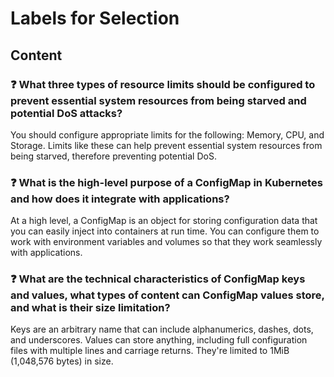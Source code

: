 # Labels for Selection

## Content

### ❓ What three types of resource limits should be configured to prevent essential system resources from being starved and potential DoS attacks?
You should configure appropriate limits for the following: Memory, CPU, and Storage. Limits like these can help prevent essential system resources from being starved, therefore preventing potential DoS.

### ❓ What is the high-level purpose of a ConfigMap in Kubernetes and how does it integrate with applications?
At a high level, a ConfigMap is an object for storing configuration data that you can easily inject into containers at run time. You can configure them to work with environment variables and volumes so that they work seamlessly with applications.

### ❓ What are the technical characteristics of ConfigMap keys and values, what types of content can ConfigMap values store, and what is their size limitation?
Keys are an arbitrary name that can include alphanumerics, dashes, dots, and underscores. Values can store anything, including full configuration files with multiple lines and carriage returns. They're limited to 1MiB (1,048,576 bytes) in size.

